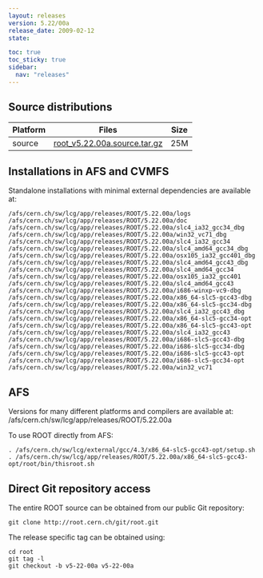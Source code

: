 ```yaml
---
layout: releases
version: 5.22/00a
release_date: 2009-02-12
state:

toc: true
toc_sticky: true
sidebar:
  nav: "releases"
---
```



## Source distributions

| Platform       | Files | Size |
|-----------|-------|-----|
| source | [root_v5.22.00a.source.tar.gz](https://root.cern.ch/download/root_v5.22.00a.source.tar.gz) |  25M |




## Installations in AFS and CVMFS
Standalone installations with minimal external dependencies are available at:
~~~
/afs/cern.ch/sw/lcg/app/releases/ROOT/5.22.00a/logs
/afs/cern.ch/sw/lcg/app/releases/ROOT/5.22.00a/doc
/afs/cern.ch/sw/lcg/app/releases/ROOT/5.22.00a/slc4_ia32_gcc34_dbg
/afs/cern.ch/sw/lcg/app/releases/ROOT/5.22.00a/win32_vc71_dbg
/afs/cern.ch/sw/lcg/app/releases/ROOT/5.22.00a/slc4_ia32_gcc34
/afs/cern.ch/sw/lcg/app/releases/ROOT/5.22.00a/slc4_amd64_gcc34_dbg
/afs/cern.ch/sw/lcg/app/releases/ROOT/5.22.00a/osx105_ia32_gcc401_dbg
/afs/cern.ch/sw/lcg/app/releases/ROOT/5.22.00a/slc4_amd64_gcc43_dbg
/afs/cern.ch/sw/lcg/app/releases/ROOT/5.22.00a/slc4_amd64_gcc34
/afs/cern.ch/sw/lcg/app/releases/ROOT/5.22.00a/osx105_ia32_gcc401
/afs/cern.ch/sw/lcg/app/releases/ROOT/5.22.00a/slc4_amd64_gcc43
/afs/cern.ch/sw/lcg/app/releases/ROOT/5.22.00a/i686-winxp-vc9-dbg
/afs/cern.ch/sw/lcg/app/releases/ROOT/5.22.00a/x86_64-slc5-gcc43-dbg
/afs/cern.ch/sw/lcg/app/releases/ROOT/5.22.00a/x86_64-slc5-gcc34-dbg
/afs/cern.ch/sw/lcg/app/releases/ROOT/5.22.00a/slc4_ia32_gcc43_dbg
/afs/cern.ch/sw/lcg/app/releases/ROOT/5.22.00a/x86_64-slc5-gcc34-opt
/afs/cern.ch/sw/lcg/app/releases/ROOT/5.22.00a/x86_64-slc5-gcc43-opt
/afs/cern.ch/sw/lcg/app/releases/ROOT/5.22.00a/slc4_ia32_gcc43
/afs/cern.ch/sw/lcg/app/releases/ROOT/5.22.00a/i686-slc5-gcc43-dbg
/afs/cern.ch/sw/lcg/app/releases/ROOT/5.22.00a/i686-slc5-gcc34-dbg
/afs/cern.ch/sw/lcg/app/releases/ROOT/5.22.00a/i686-slc5-gcc43-opt
/afs/cern.ch/sw/lcg/app/releases/ROOT/5.22.00a/i686-slc5-gcc34-opt
/afs/cern.ch/sw/lcg/app/releases/ROOT/5.22.00a/win32_vc71
~~~

## AFS
Versions for many different platforms and compilers are available at:
/afs/cern.ch/sw/lcg/app/releases/ROOT/5.22.00a

To use ROOT directly from AFS:
~~~
. /afs/cern.ch/sw/lcg/external/gcc/4.3/x86_64-slc5-gcc43-opt/setup.sh
. /afs/cern.ch/sw/lcg/app/releases/ROOT/5.22.00a/x86_64-slc5-gcc43-opt/root/bin/thisroot.sh
~~~

## Direct Git repository access
The entire ROOT source can be obtained from our public Git repository:

~~~
git clone http://root.cern.ch/git/root.git
~~~
The release specific tag can be obtained using:
~~~
cd root
git tag -l
git checkout -b v5-22-00a v5-22-00a
~~~
